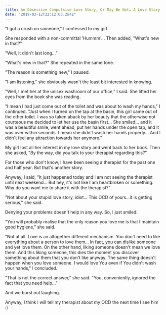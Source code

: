 ```yaml
---
title: An Obsessive Compulsive Love Story, Or May Be Not… A Love Story, I Mean
date: "2019-03-12T22:12:03.284Z"
---
```


"I got a crush on someone," I confessed to my girl. 

She responded with a non-committal 'Hummm'... Then added, "What's new in that?"

"Well, it didn't last long..."

"What's new in that?" She repeated in the same tone.

"The reason is something new," I paused. 

"I am listening," she obviously wasn't the least bit interested in knowing.

"Well, I met her at the unisex washroom of our office," I said. She lifted her eyes from the book she was reading. 

"I mean I had just come out of the toilet and was about to wash my hands," I continued. "Just when I turned on the tap at the basin, this girl came out of the other toilet. I was so taken aback by her beauty that the otherwise not courteous me decided to let her use the basin first... She smiled... and it was a beautiful smile, went ahead, put her hands under the open tap, and it was over within seconds. I mean she didn't wash her hands properly... And I didn't feel any attraction towards her anymore."

My girl lost all her interest in my love story and went back to her book. Then she asked, "By the way, did you talk to your therapist regarding this?"

For those who don't know, I have been seeing a therapist for the past one and half year. But that's another story. 

Anyway, I said, "It just happened today and I am not seeing the therapist until next weekend... But hey, it's not like I am heartbroken or something. Why do you want me to share it with the therapist?"

"Not about your stupid love story, idiot... This OCD of yours...it is getting serious," she said.

Denying your problems doesn't help in any way. So, I just smiled.

"You will probably realise that the only reason you love me is that I maintain good hygiene," she said.

"Not at all. Love is an altogether different mechanism. You don't need to like everything about a person to love them... In fact, you can dislike someone and yet love them. On the other hand, liking someone doesn't mean we love them. And this liking someone, this dies the moment you discover something about them that you don't like anyway. The same thing doesn't happen when you love someone. I would love You even if You didn't wash your hands," I concluded.

"That is not the correct answer," she said. "You, conveniently, ignored the fact that you need help..."

And we burst out laughing. 

Anyway, I think I will tell my therapist about my OCD the next time I see him :)